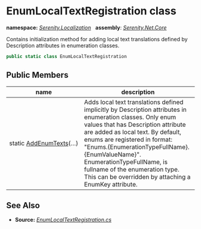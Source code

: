 # EnumLocalTextRegistration class
**namespace:** *[Serenity.Localization](../README.md#serenity.localization-namespace)*   **assembly**: *[Serenity.Net.Core](../README.md)*

Contains initialization method for adding local text translations defined by Description attributes in enumeration classes.

```csharp
public static class EnumLocalTextRegistration
```

## Public Members

| name | description |
| --- | --- |
| static [AddEnumTexts](EnumLocalTextRegistration/AddEnumTexts.md)(…) | Adds local text translations defined implicitly by Description attributes in enumeration classes. Only enum values that has Description attribute are added as local text. By default, enums are registered in format: "Enums.{EnumerationTypeFullName}.{EnumValueName}". EnumerationTypeFullName, is fullname of the enumeration type. This can be overridden by attaching a EnumKey attribute. |

## See Also

* **Source:** *[EnumLocalTextRegistration.cs](https://github.com/serenity-is/Serenity/blob/master/src/Serenity.Net.Core/Localization/EnumLocalTextRegistration.cs)*